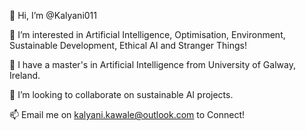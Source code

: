 👋 Hi, I’m @Kalyani011

👀 I’m interested in Artificial Intelligence, Optimisation, Environment, Sustainable Development, Ethical AI and Stranger Things!

🌱 I have a master's in Artificial Intelligence from University of Galway, Ireland.

💞️ I’m looking to collaborate on sustainable AI projects.

📫 Email me on kalyani.kawale@outlook.com to Connect!


<!---
Kalyani011/Kalyani011 is a ✨ special ✨ repository because its `README.md` (this file) appears on your GitHub profile.
You can click the Preview link to take a look at your changes.
--->
